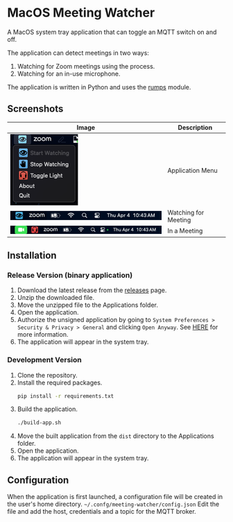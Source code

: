 # MacOS Meeting Watcher
A MacOS system tray application that can toggle an MQTT switch on and off.

The application can detect meetings in two ways:
1. Watching for Zoom meetings using the process.
2. Watching for an in-use microphone.

The application is written in Python and uses the [rumps](https://rumps.readthedocs.io/en/latest/index.html) module.

## Screenshots
|Image|Description|
|---|---|
|![App Menu](doc/app-menu.png)|Application Menu|
|![Watching for Zoom Meeting](doc/watching-zoom.png)|Watching for Meeting|
|![In a Meeting](doc/in-meeting.png)|In a Meeting|


## Installation
### Release Version (binary application)
1. Download the latest release from the [releases](https://github.com/bz0qyz/osx-meeting-watcher/releases) page.
2. Unzip the downloaded file.
3. Move the unzipped file to the Applications folder.
4. Open the application.
5. Authorize the unsigned application by going to `System Preferences > Security & Privacy > General` and clicking `Open Anyway`. See [HERE](https://support.apple.com/guide/mac-help/apple-cant-check-app-for-malicious-software-mchleab3a043/13.0/mac/13.0) for more information.
6. The application will appear in the system tray.

### Development Version
1. Clone the repository.
2. Install the required packages.
    ```bash
    pip install -r requirements.txt
    ```
3. Build the application.
    ```bash
    ./build-app.sh
    ```
4. Move the built application from the `dist` directory to the Applications folder.
5. Open the application.
6. The application will appear in the system tray.

## Configuration
When the application is first launched, a configuration file will be created in the user's home directory.
`~/.confg/meeting-watcher/config.json`
Edit the file and add the host, credentials and a topic for the MQTT broker.
